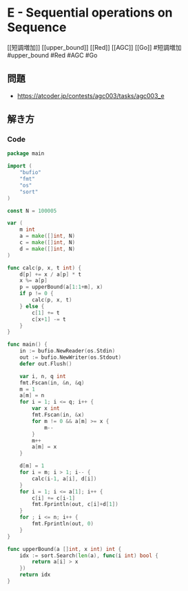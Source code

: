 # E - Sequential operations on Sequence
[[短調増加]] [[upper_bound]] [[Red]] [[AGC]] [[Go]]
#短調増加 #upper_bound #Red #AGC #Go 

## 問題
- https://atcoder.jp/contests/agc003/tasks/agc003_e

## 解き方
### Code
```go
package main

import (
	"bufio"
	"fmt"
	"os"
	"sort"
)

const N = 100005

var (
	m int
	a = make([]int, N)
	c = make([]int, N)
	d = make([]int, N)
)

func calc(p, x, t int) {
	d[p] += x / a[p] * t
	x %= a[p]
	p = upperBound(a[1:1+m], x)
	if p != 0 {
		calc(p, x, t)
	} else {
		c[1] += t
		c[x+1] -= t
	}
}

func main() {
	in := bufio.NewReader(os.Stdin)
	out := bufio.NewWriter(os.Stdout)
	defer out.Flush()

	var i, n, q int
	fmt.Fscan(in, &n, &q)
	m = 1
	a[m] = n
	for i = 1; i <= q; i++ {
		var x int
		fmt.Fscan(in, &x)
		for m != 0 && a[m] >= x {
			m--
		}
		m++
		a[m] = x
	}

	d[m] = 1
	for i = m; i > 1; i-- {
		calc(i-1, a[i], d[i])
	}
	for i = 1; i <= a[1]; i++ {
		c[i] += c[i-1]
		fmt.Fprintln(out, c[i]+d[1])
	}
	for ; i <= n; i++ {
		fmt.Fprintln(out, 0)
	}
}

func upperBound(a []int, x int) int {
	idx := sort.Search(len(a), func(i int) bool {
		return a[i] > x
	})
	return idx
}
```
